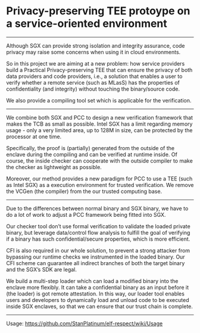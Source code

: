 # Privacy-preserving TEE protoype on a service-oriented environment

***

Although SGX can provide strong isolation and integrity assurance, code privacy may raise some concerns when using it in cloud environments.

So in this project we are aiming at a new problem: how service providers build a Practical Privacy-preserving TEE that can ensure the privacy of both data providers and code providers, i.e., a solution that enables a user to verify whether a remote service (such as MLasS) has the properties of confidentiality (and integrity) without touching the binary/source code.

We also provide a compiling tool set which is applicable for the verification.

***

We combine both SGX and PCC to design a new verification framework that makes the TCB as small as possible. Intel SGX has a limit regarding memory usage - only a very limited area, up to 128M in size, can be protected by the processor at one time.

Specifically, the proof is (partially) generated from the outside of the enclave during the compiling and can be verified at runtime inside. Of course, the inside checker can cooperate with the outside compiler to make the checker as lightweight as possible.

Moreover, our method provides a new paradigm for PCC to use a TEE (such as Intel SGX) as a execution environment for trusted verification. We remove the VCGen (the compiler) from the our trusted computing base. 

***

Due to the differences between normal binary and SGX binary, we have to do a lot of work to adjust a PCC framework being fitted into SGX.

Our checker tool don’t use formal verification to validate the loaded private binary, but leverage data/control flow analysis to fulfill the goal of verifying if a binary has such confidential/secure properties, which is more efficient.

CFI is also required in our whole solution, to prevent a strong attacker from bypassing our runtime checks we instrumented in the loaded binary. Our CFI scheme can guarantee all indirect branches of both the target binary and the SGX’s SDK are legal. 

We build a multi-step loader which can load a modified binary into the enclave more flexibly. It can take a confidential binary as an input before it (the loader) is got remote attestation. In this way, our loader tool enables users and developers to dynamically load and unload code to be executed inside SGX enclaves, so that we can ensure that our trust chain is complete.

***

Usage: https://github.com/StanPlatinum/elf-respect/wiki/Usage
